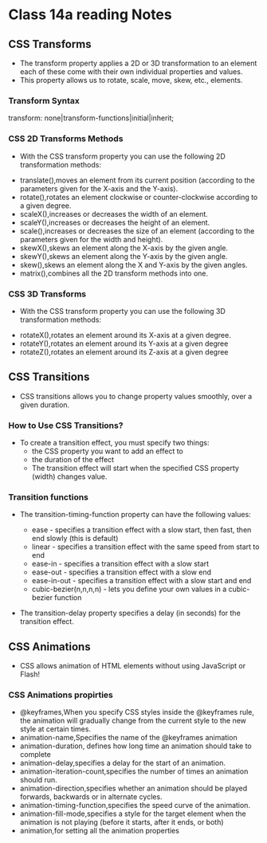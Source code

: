 # Class 14a reading Notes #

## CSS Transforms ##
- The transform property applies a 2D or 3D transformation to an element each of these come with their own individual properties and values. 
- This property allows us to rotate, scale, move, skew, etc., elements.

### Transform Syntax ###
transform: none|transform-functions|initial|inherit;

### CSS 2D Transforms Methods ###
- With the CSS transform property you can use the following 2D transformation methods:

* translate(),moves an element from its current position (according to the parameters given for the X-axis and the Y-axis).
* rotate(),rotates an element clockwise or counter-clockwise according to a given degree.
* scaleX(),increases or decreases the width of an element.
* scaleY(),increases or decreases the height of an element.
* scale(),increases or decreases the size of an element (according to the parameters given for the width and height).
* skewX(),skews an element along the X-axis by the given angle.
* skewY(),skews an element along the Y-axis by the given angle.
* skew(),skews an element along the X and Y-axis by the given angles.
* matrix(),combines all the 2D transform methods into one.

### CSS 3D Transforms ###
- With the CSS transform property you can use the following 3D transformation methods:

* rotateX(),rotates an element around its X-axis at a given degree.
* rotateY(),rotates an element around its Y-axis at a given degree
* rotateZ(),rotates an element around its Z-axis at a given degree

## CSS Transitions ##
- CSS transitions allows you to change property values smoothly, over a given duration.
 
### How to Use CSS Transitions? ###
- To create a transition effect, you must specify two things:
  * the CSS property you want to add an effect to
  * the duration of the effect
  * The transition effect will start when the specified CSS property (width) changes value.

###  Transition functions ###
- The transition-timing-function property can have the following values:
  * ease - specifies a transition effect with a slow start, then fast, then end slowly (this is default)
  * linear - specifies a transition effect with the same speed from start to end
  * ease-in - specifies a transition effect with a slow start
  * ease-out - specifies a transition effect with a slow end
  * ease-in-out - specifies a transition effect with a slow start and end
  * cubic-bezier(n,n,n,n) - lets you define your own values in a cubic-bezier function
  
- The transition-delay property specifies a delay (in seconds) for the transition effect.

## CSS Animations ##
- CSS allows animation of HTML elements without using JavaScript or Flash!

### CSS Animations propirties ###
- @keyframes,When you specify CSS styles inside the @keyframes rule, the animation will gradually change from the current style to the new style at certain times.
- animation-name,Specifies the name of the @keyframes animation
- animation-duration, defines how long time an animation should take to complete
- animation-delay,specifies a delay for the start of an animation.
- animation-iteration-count,specifies the number of times an animation should run.
- animation-direction,specifies whether an animation should be played forwards, backwards or in alternate cycles.
- animation-timing-function,specifies the speed curve of the animation.
- animation-fill-mode,specifies a style for the target element when the animation is not playing (before it starts, after it ends, or both)
- animation,for setting all the animation properties






